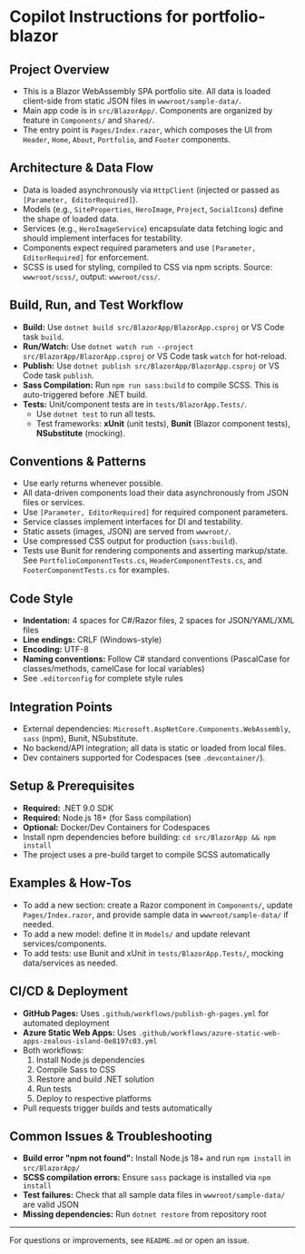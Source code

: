 
# Copilot Instructions for portfolio-blazor

## Project Overview
- This is a Blazor WebAssembly SPA portfolio site. All data is loaded client-side from static JSON files in `wwwroot/sample-data/`.
- Main app code is in `src/BlazorApp/`. Components are organized by feature in `Components/` and `Shared/`.
- The entry point is `Pages/Index.razor`, which composes the UI from `Header`, `Home`, `About`, `Portfolio`, and `Footer` components.

## Architecture & Data Flow
- Data is loaded asynchronously via `HttpClient` (injected or passed as `[Parameter, EditorRequired]`).
- Models (e.g., `SiteProperties`, `HeroImage`, `Project`, `SocialIcons`) define the shape of loaded data.
- Services (e.g., `HeroImageService`) encapsulate data fetching logic and should implement interfaces for testability.
- Components expect required parameters and use `[Parameter, EditorRequired]` for enforcement.
- SCSS is used for styling, compiled to CSS via npm scripts. Source: `wwwroot/scss/`, output: `wwwroot/css/`.

## Build, Run, and Test Workflow
- **Build:** Use `dotnet build src/BlazorApp/BlazorApp.csproj` or VS Code task `build`.
- **Run/Watch:** Use `dotnet watch run --project src/BlazorApp/BlazorApp.csproj` or VS Code task `watch` for hot-reload.
- **Publish:** Use `dotnet publish src/BlazorApp/BlazorApp.csproj` or VS Code task `publish`.
- **Sass Compilation:** Run `npm run sass:build` to compile SCSS. This is auto-triggered before .NET build.
- **Tests:** Unit/component tests are in `tests/BlazorApp.Tests/`.
  - Use `dotnet test` to run all tests.
  - Test frameworks: **xUnit** (unit tests), **Bunit** (Blazor component tests), **NSubstitute** (mocking).

## Conventions & Patterns
- Use early returns whenever possible.
- All data-driven components load their data asynchronously from JSON files or services.
- Use `[Parameter, EditorRequired]` for required component parameters.
- Service classes implement interfaces for DI and testability.
- Static assets (images, JSON) are served from `wwwroot/`.
- Use compressed CSS output for production (`sass:build`).
- Tests use Bunit for rendering components and asserting markup/state. See `PortfolioComponentTests.cs`, `HeaderComponentTests.cs`, and `FooterComponentTests.cs` for examples.

## Code Style
- **Indentation:** 4 spaces for C#/Razor files, 2 spaces for JSON/YAML/XML files
- **Line endings:** CRLF (Windows-style)
- **Encoding:** UTF-8
- **Naming conventions:** Follow C# standard conventions (PascalCase for classes/methods, camelCase for local variables)
- See `.editorconfig` for complete style rules

## Integration Points
- External dependencies: `Microsoft.AspNetCore.Components.WebAssembly`, `sass` (npm), Bunit, NSubstitute.
- No backend/API integration; all data is static or loaded from local files.
- Dev containers supported for Codespaces (see `.devcontainer/`).

## Setup & Prerequisites
- **Required:** .NET 9.0 SDK
- **Required:** Node.js 18+ (for Sass compilation)
- **Optional:** Docker/Dev Containers for Codespaces
- Install npm dependencies before building: `cd src/BlazorApp && npm install`
- The project uses a pre-build target to compile SCSS automatically

## Examples & How-Tos
- To add a new section: create a Razor component in `Components/`, update `Pages/Index.razor`, and provide sample data in `wwwroot/sample-data/` if needed.
- To add a new model: define it in `Models/` and update relevant services/components.
- To add tests: use Bunit and xUnit in `tests/BlazorApp.Tests/`, mocking data/services as needed.

## CI/CD & Deployment
- **GitHub Pages:** Uses `.github/workflows/publish-gh-pages.yml` for automated deployment
- **Azure Static Web Apps:** Uses `.github/workflows/azure-static-web-apps-zealous-island-0e8197c03.yml`
- Both workflows:
  1. Install Node.js dependencies
  2. Compile Sass to CSS
  3. Restore and build .NET solution
  4. Run tests
  5. Deploy to respective platforms
- Pull requests trigger builds and tests automatically

## Common Issues & Troubleshooting
- **Build error "npm not found":** Install Node.js 18+ and run `npm install` in `src/BlazorApp/`
- **SCSS compilation errors:** Ensure `sass` package is installed via `npm install`
- **Test failures:** Check that all sample data files in `wwwroot/sample-data/` are valid JSON
- **Missing dependencies:** Run `dotnet restore` from repository root

---

For questions or improvements, see `README.md` or open an issue.
